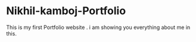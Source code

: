 # Nikhil-kamboj-Portfolio
This is my first Portfolio website . i am showing you everything about me in this.
